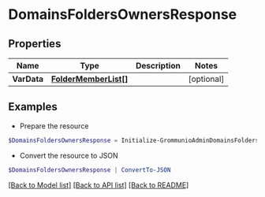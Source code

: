 # DomainsFoldersOwnersResponse
## Properties

Name | Type | Description | Notes
------------ | ------------- | ------------- | -------------
**VarData** | [**FolderMemberList[]**](FolderMemberList.md) |  | [optional] 

## Examples

- Prepare the resource
```powershell
$DomainsFoldersOwnersResponse = Initialize-GrommunioAdminDomainsFoldersOwnersResponse  -VarData null
```

- Convert the resource to JSON
```powershell
$DomainsFoldersOwnersResponse | ConvertTo-JSON
```

[[Back to Model list]](../README.md#documentation-for-models) [[Back to API list]](../README.md#documentation-for-api-endpoints) [[Back to README]](../README.md)

